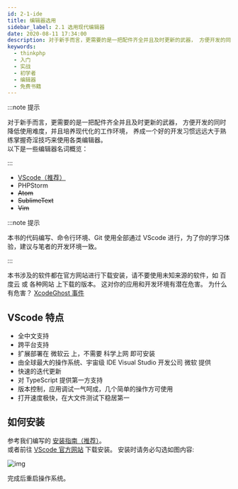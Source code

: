 ```yaml
---
id: 2-1-ide
title: 编辑器选用
sidebar_label: 2.1 选用现代编辑器
date: 2020-08-11 17:34:00
description: 对于新手而言，更需要的是一把配件齐全并且及时更新的武器， 方便开发的同时降低使用难度，并且培养现代化的工作环境， 养成一个好的开发习惯远远大于熟练掌握奇淫技巧来使用各类编辑器。
keywords:
  - thinkphp
  - 入门
  - 实战
  - 初学者
  - 编辑器
  - 免费书籍
---
```


:::note 提示

对于新手而言，更需要的是一把配件齐全并且及时更新的武器， 方便开发的同时降低使用难度，并且培养现代化的工作环境， 养成一个好的开发习惯远远大于熟练掌握奇淫技巧来使用各类编辑器。  
以下是一些编辑器名词概览：

:::

- [VScode（推荐）](https://code.visualstudio.com/)
- PHPStorm
- ~~Atom~~
- ~~SublimeText~~
- ~~Vim~~

:::note 提示

本书的代码编写、命令行环境、Git 使用全部通过 VScode 进行，为了你的学习体验，建议与笔者的开发环境一致。

:::

本书涉及的软件都在官方网站进行下载安装，请不要使用未知来源的软件，如 百度云 或 各种网站 上下载的版本。 这对你的应用和开发环境有潜在危害。 为什么有危害？ [XcodeGhost 事件](https://baike.baidu.com/item/XcodeGhost)

## VScode 特点

- 全中文支持
- 跨平台支持
- 扩展部署在 微软云 上，不需要 科学上网 即可安装
- 由全球最大的操作系统、宇宙级 IDE Visual Studio 开发公司 微软 提供
- 快速的迭代更新
- 对 TypeScript 提供第一方支持
- 版本控制，应用调试一气呵成，几个简单的操作方可使用
- 打开速度极快，在大文件测试下稳居第一

## 如何安装

参考我们编写的 [安装指南（推荐）](/docs/development-guide/base-software/vscode)。  
或者前往 [VScode 官方网站](https://code.visualstudio.com/) 下载安装。 安装时请务必勾选如图内容:

![img](https://box.kancloud.cn/6b6c5265735e2c264d0308d293005818_503x389.png)

完成后重启操作系统。
